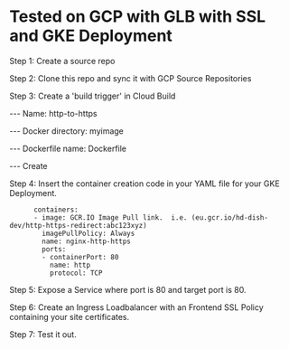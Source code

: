 Tested on GCP with GLB with SSL and GKE Deployment
==================================================

Step 1: Create a source repo

Step 2: Clone this repo and sync it with GCP Source Repositories

Step 3: Create a 'build trigger' in Cloud Build

--- Name: http-to-https

--- Docker directory: myimage

--- Dockerfile name: Dockerfile

--- Create

Step 4: Insert the container creation code in your YAML file for your GKE Deployment.

```
      containers:
      - image: GCR.IO Image Pull link.  i.e. (eu.gcr.io/hd-dish-dev/http-https-redirect:abc123xyz)
        imagePullPolicy: Always
        name: nginx-http-https
        ports:
        - containerPort: 80
          name: http
          protocol: TCP
```

Step 5: Expose a Service where port is 80 and target port is 80.

Step 6: Create an Ingress Loadbalancer with an Frontend SSL Policy containing your site certificates.

Step 7: Test it out.
